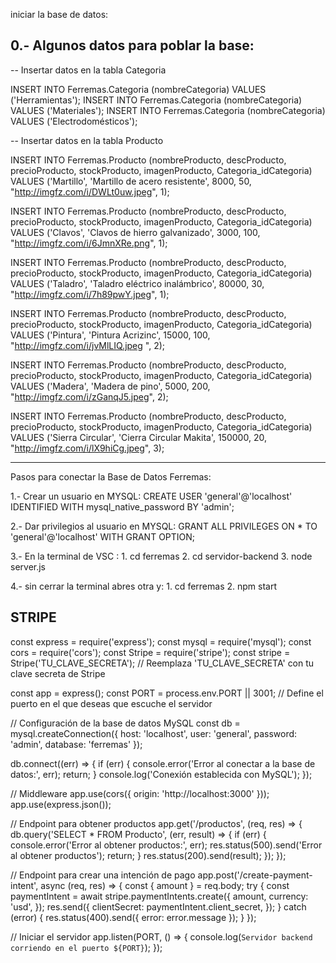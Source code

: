 iniciar la base de datos:

0.- Algunos datos para poblar la base:
-----------------------------------------------------------------------------------------------------------------------
-- Insertar datos en la tabla Categoria

INSERT INTO Ferremas.Categoria (nombreCategoria) VALUES ('Herramientas');
INSERT INTO Ferremas.Categoria (nombreCategoria) VALUES ('Materiales');
INSERT INTO Ferremas.Categoria (nombreCategoria) VALUES ('Electrodomésticos');

-- Insertar datos en la tabla Producto

INSERT INTO Ferremas.Producto (nombreProducto, descProducto, precioProducto, stockProducto, imagenProducto, Categoria_idCategoria) VALUES ('Martillo', 'Martillo de acero resistente', 8000, 50, "http://imgfz.com/i/DWLt0uw.jpeg", 1);

INSERT INTO Ferremas.Producto (nombreProducto, descProducto, precioProducto, stockProducto, imagenProducto, Categoria_idCategoria) VALUES ('Clavos', 'Clavos de hierro galvanizado', 3000, 100, "http://imgfz.com/i/6JmnXRe.png", 1);

INSERT INTO Ferremas.Producto (nombreProducto, descProducto, precioProducto, stockProducto, imagenProducto, Categoria_idCategoria) VALUES ('Taladro', 'Taladro eléctrico inalámbrico', 80000, 30, "http://imgfz.com/i/7h89pwY.jpeg", 1);

INSERT INTO Ferremas.Producto (nombreProducto, descProducto, precioProducto, stockProducto, imagenProducto, Categoria_idCategoria) VALUES ('Pintura', 'Pintura Acrizinc', 15000, 100, "http://imgfz.com/i/jvMlLIQ.jpeg
", 2);

INSERT INTO Ferremas.Producto (nombreProducto, descProducto, precioProducto, stockProducto, imagenProducto, Categoria_idCategoria) VALUES ('Madera', 'Madera de pino', 5000, 200, "http://imgfz.com/i/zGanqJ5.jpeg", 2);

INSERT INTO Ferremas.Producto (nombreProducto, descProducto, precioProducto, stockProducto, imagenProducto, Categoria_idCategoria) VALUES ('Sierra Circular', 'Cierra Circular Makita', 150000, 20, "http://imgfz.com/i/lX9hiCg.jpeg", 3);

--------------------------------------------------------------------------------------------------------------------

Pasos para conectar la Base de Datos Ferremas:

1.- Crear un usuario en MYSQL: 
CREATE USER 'general'@'localhost' IDENTIFIED WITH mysql_native_password BY 'admin';

2.- Dar privilegios al usuario en MYSQL: 
GRANT ALL PRIVILEGES ON * TO 'general'@'localhost' WITH GRANT OPTION;

3.- En la terminal de VSC : 
	1. cd ferremas 
	2. cd servidor-backend 
	3. node server.js

4.- sin cerrar la terminal abres otra y: 
	1. cd ferremas 
	2. npm start




STRIPE
---------------------------------------------------------------------------------------------------------------------
const express = require('express');
const mysql = require('mysql');
const cors = require('cors');
const Stripe = require('stripe');
const stripe = Stripe('TU_CLAVE_SECRETA'); // Reemplaza 'TU_CLAVE_SECRETA' con tu clave secreta de Stripe

const app = express();
const PORT = process.env.PORT || 3001; // Define el puerto en el que deseas que escuche el servidor

// Configuración de la base de datos MySQL
const db = mysql.createConnection({
  host: 'localhost',
  user: 'general',
  password: 'admin',
  database: 'ferremas'
});

db.connect((err) => {
  if (err) {
    console.error('Error al conectar a la base de datos:', err);
    return;
  }
  console.log('Conexión establecida con MySQL');
});

// Middleware
app.use(cors({
  origin: 'http://localhost:3000'
}));
app.use(express.json());

// Endpoint para obtener productos
app.get('/productos', (req, res) => {
  db.query('SELECT * FROM Producto', (err, result) => {
    if (err) {
      console.error('Error al obtener productos:', err);
      res.status(500).send('Error al obtener productos');
      return;
    }
    res.status(200).send(result);
  });
});

// Endpoint para crear una intención de pago
app.post('/create-payment-intent', async (req, res) => {
  const { amount } = req.body;
  try {
    const paymentIntent = await stripe.paymentIntents.create({
      amount,
      currency: 'usd',
    });
    res.send({
      clientSecret: paymentIntent.client_secret,
    });
  } catch (error) {
    res.status(400).send({ error: error.message });
  }
});

// Iniciar el servidor
app.listen(PORT, () => {
  console.log(`Servidor backend corriendo en el puerto ${PORT}`);
});
